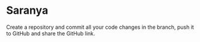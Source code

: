 # Saranya
Create a repository and commit all your code changes in the branch, push it to GitHub and share the GitHub link.
